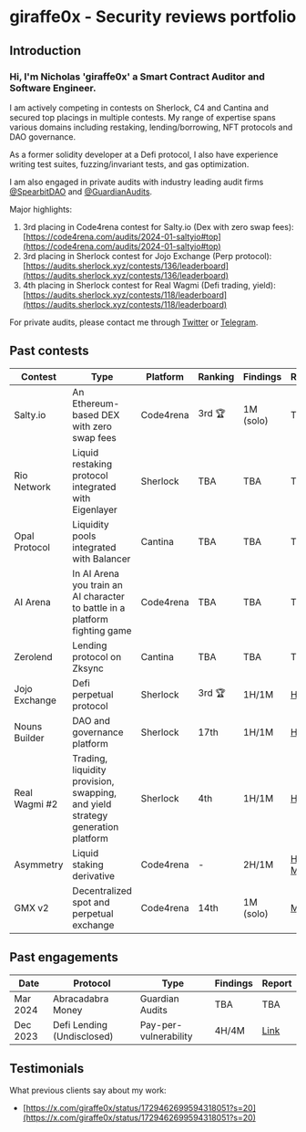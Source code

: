 # giraffe0x - Security reviews portfolio

## Introduction
### Hi, I'm Nicholas 'giraffe0x' a Smart Contract Auditor and Software Engineer.

I am actively competing in contests on Sherlock, C4 and Cantina and secured top placings in multiple contests. My range of expertise spans various domains including restaking, lending/borrowing, NFT protocols and DAO governance.

As a former solidity developer at a Defi protocol, I also have experience writing test suites, fuzzing/invariant tests, and gas optimization.

I am also engaged in private audits with industry leading audit firms [@SpearbitDAO](https://twitter.com/SpearbitDAO) and [@GuardianAudits](https://twitter.com/GuardianAudits).

Major highlights:
1. 3rd placing in Code4rena contest for Salty.io (Dex with zero swap fees): [https://code4rena.com/audits/2024-01-saltyio#top](https://code4rena.com/audits/2024-01-saltyio#top)
2. 3rd placing in Sherlock contest for Jojo Exchange (Perp protocol): [https://audits.sherlock.xyz/contests/136/leaderboard](https://audits.sherlock.xyz/contests/136/leaderboard)
3. 4th placing in Sherlock contest for Real Wagmi (Defi trading, yield): [https://audits.sherlock.xyz/contests/118/leaderboard](https://audits.sherlock.xyz/contests/118/leaderboard)

For private audits, please contact me through [Twitter](https://twitter.com/giraffe0x) or [Telegram](https://t.me/Nic_giraffe0x).

## Past contests
| Contest       	| Type                                                                           	| Platform  	| Ranking 	| Findings  	| Report                                                                                                                                                                                                                         	|
|---------------	|--------------------------------------------------------------------------------	|-----------	|---------	|-----------	|--------------------------------------------------------------------------------------------------------------------------------------------------------------------------------------------------------------------------------	|
| Salty.io        | An Ethereum-based DEX with zero swap fees                                       | Code4rena   | 3rd 🏆    | 1M (solo)   | TBA
| Rio Network   	| Liquid restaking protocol integrated with Eigenlayer                           	| Sherlock  	| TBA     	| TBA       	| TBA                                                                                                                                                                                                                            	|
| Opal Protocol 	| Liquidity pools integrated with Balancer                                       	| Cantina   	| TBA     	| TBA       	| TBA                                                                                                                                                                                                                            	|
| AI Arena      	| In AI Arena you train an AI character to battle in a platform fighting game    	| Code4rena 	| TBA     	| TBA       	| TBA                                                                                                                                                                                                                            	|
| Zerolend      	| Lending protocol on Zksync                                                     	| Cantina   	| TBA     	| TBA       	| TBA                                                                                                                                                                                                                            	|
| Jojo Exchange 	| Defi perpetual protocol                                                        	| Sherlock  	| 3rd 🏆   	| 1H/1M     	| [H1](https://github.com/sherlock-audit/2023-12-jojo-exchange-update-judging/issues/76) [M1](https://github.com/sherlock-audit/2023-12-jojo-exchange-update-judging/issues/77)
| Nouns Builder 	| DAO and governance platform                                                    	| Sherlock  	| 17th     	| 1H/1M     	| [H1](https://github.com/sherlock-audit/2023-09-nounsbuilder-judging/issues/309) [M1](https://github.com/sherlock-audit/2023-09-nounsbuilder-judging/issues/306)
| Real Wagmi #2 	| Trading, liquidity provision, swapping, and yield strategy generation platform 	| Sherlock  	| 4th     	| 1H/1M     	| [H1](https://github.com/sherlock-audit/2023-10-real-wagmi-judging/issues/95) [M1](https://github.com/sherlock-audit/2023-10-real-wagmi-judging/issues/195)
| Asymmetry     	| Liquid staking derivative                                                      	| Code4rena 	| -       	| 2H/1M     	| [H1](https://github.com/code-423n4/2023-03-asymmetry-findings/issues/588) [H2](https://github.com/code-423n4/2023-03-asymmetry-findings/issues/142) [M1](https://github.com/code-423n4/2023-03-asymmetry-findings/issues/150)
| GMX v2        	| Decentralized spot and perpetual exchange                                      	| Code4rena 	| 14th     	| 1M (solo) 	| [M1](https://github.com/sherlock-audit/2023-02-gmx-judging/issues/212)

## Past engagements
| Date     	| Protocol    	| Type                  	| Findings 	| Report                                                                                                	|
|----------	|-------------	|-----------------------	|----------	|-------------------------------------------------------------------------------------------------------	|
| Mar 2024 	| Abracadabra Money 	| Guardian Audits 	|   TBA  	| TBA                                       	|
| Dec 2023 	| Defi Lending (Undisclosed) 	| Pay-per-vulnerability 	| 4H/4M    	| [Link](https://x.com/giraffe0x/status/1729462699594318051?s=20)                                       	|


## Testimonials
What previous clients say about my work:
- [https://x.com/giraffe0x/status/1729462699594318051?s=20](https://x.com/giraffe0x/status/1729462699594318051?s=20)
